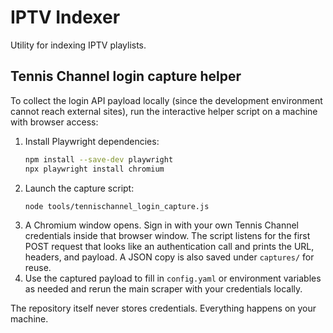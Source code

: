 # IPTV Indexer

Utility for indexing IPTV playlists.

## Tennis Channel login capture helper

To collect the login API payload locally (since the development environment cannot reach external sites), run the interactive helper script on a machine with browser access:

1. Install Playwright dependencies:
   ```bash
   npm install --save-dev playwright
   npx playwright install chromium
   ```
2. Launch the capture script:
   ```bash
   node tools/tennischannel_login_capture.js
   ```
3. A Chromium window opens. Sign in with your own Tennis Channel credentials inside that browser window. The script listens for the first POST request that looks like an authentication call and prints the URL, headers, and payload. A JSON copy is also saved under `captures/` for reuse.
4. Use the captured payload to fill in `config.yaml` or environment variables as needed and rerun the main scraper with your credentials locally.

The repository itself never stores credentials. Everything happens on your machine.
